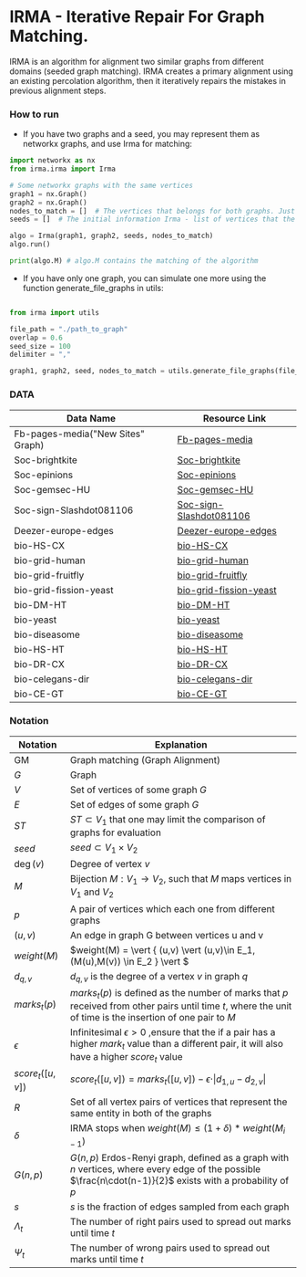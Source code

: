 # IRMA - Iterative Repair For Graph Matching.

IRMA is an algorithm for alignment two similar graphs from different domains (seeded graph matching).
IRMA creates a primary alignment using an existing percolation algorithm, then it iteratively repairs the mistakes in
previous alignment steps. 


### How to run
* If you have two graphs and a seed, you may represent them as networkx graphs, and use Irma for matching:

```python
import networkx as nx
from irma.irma import Irma

# Some networkx graphs with the same vertices
graph1 = nx.Graph() 
graph2 = nx.Graph()
nodes_to_match = []  # The vertices that belongs for both graphs. Just for statistics
seeds = []  # The initial information Irma - list of vertices that the algorithm will use as already aligned vertices. 

algo = Irma(graph1, graph2, seeds, nodes_to_match)
algo.run()

print(algo.M) # algo.M contains the matching of the algorithm
```

* If you have only one graph, you can simulate one more using the function generate_file_graphs in utils:

```python

from irma import utils

file_path = "./path_to_graph"
overlap = 0.6
seed_size = 100
delimiter = ","

graph1, graph2, seed, nodes_to_match = utils.generate_file_graphs(file_path, overlap, seed_size, delimiter=delimiter)
```
### DATA

| Data Name | Resource Link |
|-----------|---------------|
| Fb-pages-media("New Sites" Graph)    | [Fb-pages-media](https://snap.stanford.edu/data/gemsec-Facebook.html) |
| Soc-brightkite    | [Soc-brightkite](http://networkrepository.com/soc-brightkite.php) |
| Soc-epinions    | [Soc-epinions](http://networkrepository.com/soc-epinions.php) |
| Soc-gemsec-HU    | [Soc-gemsec-HU](http://networkrepository.com/soc-gemsec-HU.php) |
| Soc-sign-Slashdot081106    | [Soc-sign-Slashdot081106](http://networkrepository.com/soc-sign-Slashdot081106.php) |
| Deezer-europe-edges    | [Deezer-europe-edges](http://snap.stanford.edu/data/feather-deezer-social.html) |
| bio-HS-CX    | [bio-HS-CX](https://networkrepository.com/bio-HS-CX.php) |
| bio-grid-human    | [bio-grid-human](https://networkrepository.com/bio-grid-human.php) |
| bio-grid-fruitfly    | [bio-grid-fruitfly](https://networkrepository.com/bio-grid-fruitfly.php) |
| bio-grid-fission-yeast    | [bio-grid-fission-yeast](https://networkrepository.com/bio-grid-fission-yeast.php) |
| bio-DM-HT    | [bio-DM-HT](https://networkrepository.com/bio-DM-HT.php) |
| bio-yeast    | [bio-yeast](https://networkrepository.com/bio-yeast.php) |
| bio-diseasome    | [bio-diseasome](https://networkrepository.com/bio-diseasome.php) |
| bio-HS-HT    | [bio-HS-HT](https://networkrepository.com/bio-HS-HT.php) |
| bio-DR-CX    | [bio-DR-CX](https://networkrepository.com/bio-DR-CX.php) |
| bio-celegans-dir    | [bio-celegans-dir](https://networkrepository.com/bio-celegans-dir.php) |
| bio-CE-GT    | [bio-CE-GT](https://networkrepository.com/bio-CE-GT.php) |

### Notation

| Notation | Explanation |
|-----------|---------------|
| GM   | Graph matching (Graph Alignment) |
| $G$   | Graph |
| $V$   | Set of vertices of some graph $G$ |
| $E$   | Set of edges of some graph $G$ |
| $ST$   | $ST \subset V_1$ that one may limit the comparison of graphs for evaluation |
| $seed$   | $seed \subset V_1 \times V_2$ |
| $\deg(v)$   | Degree of vertex $v$ |
| $M$   | Bijection $M: V_1 \rightarrow V_2$, such that $M$ maps vertices in $V_1$ and $V_2$ |
| $p$   | A pair of vertices which each one from different graphs |
| $(u,v)$   | An edge in graph G between vertices u and v |
| $weight(M)$   | $weight(M) = \vert  \{ (u,v) \vert (u,v)\in E_1, (M(u),M(v)) \in E_2 \} \vert $ |
| $d_{q,v}$   | $d_{q,v}$ is the degree of a vertex $v$ in graph $q$ |
| $marks_t(p)$   | $marks_t(p)$ is defined as the number of marks that $p$ received from other pairs until time $t$, where the unit of time is the insertion of one pair to $M$ |
| $\epsilon$   | Infinitesimal $\epsilon > 0$ ,ensure that the if a pair has a higher $mark_t$ value than a different pair, it will also have a higher $score_t$ value |
| $score_t([u,v])$   | $score_t([u,v]) = marks_t([u,v]) - \epsilon \cdot \vert d_{1,u} - d_{2,v} \vert$ |
| $R$   | Set of all vertex pairs of vertices that represent the same entity in both of the graphs |
| $\delta$   | IRMA stops when $weight(M) \leq (1+ \delta)*weight(M_{i-1})$ |
| $G(n,p)$   | $G(n,p)$ Erdos-Renyi graph, defined as a graph with $n$ vertices, where every edge of the possible $\frac{n\cdot(n-1)}{2}$ exists with a probability of $p$ |
| $s$   | $s$ is the fraction of edges sampled from each graph |
| $\Lambda_t$   | The number of right pairs used to spread out marks until time $t$ |
| $\Psi_t$   | The number of wrong pairs used to spread out marks until time $t$ |

[//]: # (This project meant to enable restoring all experiments done in IRMA paper.)

[//]: # ()
[//]: # (The code makes use of several packages as:)

[//]: # (networkx, random, matplotlib, math, numpy, json, pprint, time, threading, functools.)

[//]: # (All can be installed using pip.)

[//]: # ()
[//]: # (1. myQueue.py is an implementation to priority-queue that used along the algorithm.)

[//]: # ()
[//]: # (2. utils.py implements some function, mostly to initilize data sets for the algorithm based on config.json)

[//]: # ()
[//]: # (3. data.7z need to be extracted such that 'data' directory is in the same directory as IRMA.py, and inside are 6 files.)

[//]: # ()
[//]: # (4. config.json control several parameters for the algorithm:)

[//]: # (   - nodes: determine the amount nodes in the source graph. used only when use_file_graph = False.)

[//]: # (   - avg_deg: determine the amount edges in the source graph. used only when use_file_graph = False.)

[//]: # (   - seed_size: determine the size of the seed to use.)

[//]: # (   - graphs-overlap: determine the S used to sample graphs from the source graph &#40;as explained in the paper&#41;)

[//]: # (   - smooth: used during research for pretty plots.)

[//]: # (   - parallel: determine if use the parallel version.)

[//]: # (   - threads: only relevant if parallel = True)

[//]: # (   - evaluate_prints: control prints along IRMA's run.)

[//]: # (   - use_file_graph: control if use one of the graphs in 'data' as a source or either use a fully simulated graphs.)

[//]: # (   - graph_number: a value in range 0-5 to choose which graph to use among those in 'file_graphs' field.)

[//]: # (   - file_graphs: DO NOT TOUCH. list of all graphs in 'data' director.)

[//]: # (   - graphs_directory: DO NOT TOUCH. path to the file graphs.)

[//]: # (   - file_graph_name: DO NOT TOUCH. used in the code to keep the file_graph's name.)

[//]: # (   - plot_dir: used during research for printing plots.)

[//]: # (   - draw_dir: the code enable to embed the graph and print it. currently the relevant code is in comment.)

[//]: # ()
[//]: # (5. shoval.7z: If wants to use the ability of draw_dir , this file need to be extracted such that 'shoval' directory is in thr same directory as IRMA.py.)

[//]: # (then remove the comment from the relevant import in utils.py and three lines in the 'run_IRMA' function.)

[//]: # ()
[//]: # (6. IRMA.py is the main logic of our algorithm.)

[//]: # (   It starts by generating the data graphs for the algorithm &#40;lines 455-468&#41;)

[//]: # (   and then initilizes IRMA object and perform run_IRMA&#40;&#41;. This function)

[//]: # (   control the pipline of running first EWS and latter the repairing-iterations.)

[//]: # (   notice that 'evaluate' function is called after each iteration &#40;including EWS&#41;)

[//]: # (   to print the status of our current map. )

[//]: # (   The code prints by itself all measures that have been used in the paper. )

[//]: # (   the implementation of 'repairing iteration' is a bit complicated but there is no reason to fully understand it in order to run IRMA. )
